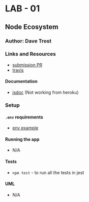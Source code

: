 # LAB - 01

## Node Ecosystem

### Author: Dave Trost

### Links and Resources
* [submission PR](https://github.com/401-advanced-javascript-davetrost/class-01/pull/1)
* [travis](https://travis-ci.com/401-advanced-javascript-davetrost/class-01)

#### Documentation
* [jsdoc](http://xyz.com) (Not working from heroku)

### Setup
#### `.env` requirements
* [env example](.env.example)

#### Running the app
* N/A

#### Tests
* `npm test` - to run all the tests in jest

#### UML
* N/A
